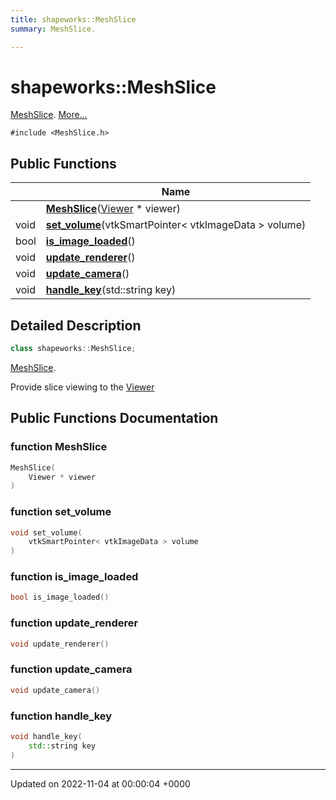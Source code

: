 ```yaml
---
title: shapeworks::MeshSlice
summary: MeshSlice. 

---
```


# shapeworks::MeshSlice



[MeshSlice]().  [More...](#detailed-description)


`#include <MeshSlice.h>`

## Public Functions

|                | Name           |
| -------------- | -------------- |
| | **[MeshSlice](../Classes/classshapeworks_1_1MeshSlice.md#function-meshslice)**([Viewer](../Classes/classshapeworks_1_1Viewer.md) * viewer) |
| void | **[set_volume](../Classes/classshapeworks_1_1MeshSlice.md#function-set-volume)**(vtkSmartPointer< vtkImageData > volume) |
| bool | **[is_image_loaded](../Classes/classshapeworks_1_1MeshSlice.md#function-is-image-loaded)**() |
| void | **[update_renderer](../Classes/classshapeworks_1_1MeshSlice.md#function-update-renderer)**() |
| void | **[update_camera](../Classes/classshapeworks_1_1MeshSlice.md#function-update-camera)**() |
| void | **[handle_key](../Classes/classshapeworks_1_1MeshSlice.md#function-handle-key)**(std::string key) |

## Detailed Description

```cpp
class shapeworks::MeshSlice;
```

[MeshSlice](). 

Provide slice viewing to the [Viewer](../Classes/classshapeworks_1_1Viewer.md)

## Public Functions Documentation

### function MeshSlice

```cpp
MeshSlice(
    Viewer * viewer
)
```


### function set_volume

```cpp
void set_volume(
    vtkSmartPointer< vtkImageData > volume
)
```


### function is_image_loaded

```cpp
bool is_image_loaded()
```


### function update_renderer

```cpp
void update_renderer()
```


### function update_camera

```cpp
void update_camera()
```


### function handle_key

```cpp
void handle_key(
    std::string key
)
```


-------------------------------

Updated on 2022-11-04 at 00:00:04 +0000